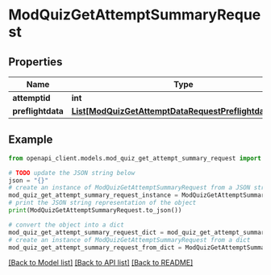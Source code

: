 # ModQuizGetAttemptSummaryRequest


## Properties

Name | Type | Description | Notes
------------ | ------------- | ------------- | -------------
**attemptid** | **int** | attempt id | 
**preflightdata** | [**List[ModQuizGetAttemptDataRequestPreflightdataInner]**](ModQuizGetAttemptDataRequestPreflightdataInner.md) |  | [optional] 

## Example

```python
from openapi_client.models.mod_quiz_get_attempt_summary_request import ModQuizGetAttemptSummaryRequest

# TODO update the JSON string below
json = "{}"
# create an instance of ModQuizGetAttemptSummaryRequest from a JSON string
mod_quiz_get_attempt_summary_request_instance = ModQuizGetAttemptSummaryRequest.from_json(json)
# print the JSON string representation of the object
print(ModQuizGetAttemptSummaryRequest.to_json())

# convert the object into a dict
mod_quiz_get_attempt_summary_request_dict = mod_quiz_get_attempt_summary_request_instance.to_dict()
# create an instance of ModQuizGetAttemptSummaryRequest from a dict
mod_quiz_get_attempt_summary_request_from_dict = ModQuizGetAttemptSummaryRequest.from_dict(mod_quiz_get_attempt_summary_request_dict)
```
[[Back to Model list]](../README.md#documentation-for-models) [[Back to API list]](../README.md#documentation-for-api-endpoints) [[Back to README]](../README.md)


